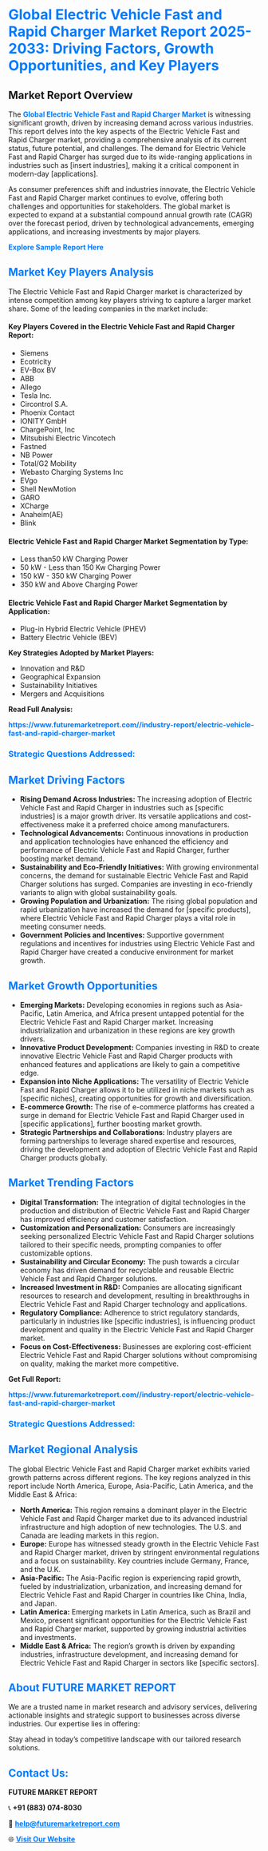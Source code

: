 <h1 style="color: #007BFF;">Global Electric Vehicle Fast and Rapid Charger Market Report 2025-2033: Driving Factors, Growth Opportunities, and Key Players</h1>

<section id="overview">
<h2>Market Report Overview</h2>
<p>The <a href="https://www.futuremarketreport.com//industry-report/electric-vehicle-fast-and-rapid-charger-market" style="color: #007BFF; text-decoration: none;"><strong>Global Electric Vehicle Fast and Rapid Charger Market</strong></a> is witnessing significant growth, driven by increasing demand across various industries. This report delves into the key aspects of the Electric Vehicle Fast and Rapid Charger market, providing a comprehensive analysis of its current status, future potential, and challenges. The demand for Electric Vehicle Fast and Rapid Charger has surged due to its wide-ranging applications in industries such as [insert industries], making it a critical component in modern-day [applications].</p>
<p>As consumer preferences shift and industries innovate, the Electric Vehicle Fast and Rapid Charger market continues to evolve, offering both challenges and opportunities for stakeholders. The global market is expected to expand at a substantial compound annual growth rate (CAGR) over the forecast period, driven by technological advancements, emerging applications, and increasing investments by major players.</p>
</section>

<section id="overview">
<p><a href="https://www.futuremarketreport.com//request-sample/reportId=81888" style="color: #007BFF; text-decoration: none;"><strong>Explore Sample Report Here</strong></a></p>
</section>

<section id="key-players">
<h2 style="color: #007BFF;">Market Key Players Analysis</h2>
<p>The Electric Vehicle Fast and Rapid Charger market is characterized by intense competition among key players striving to capture a larger market share. Some of the leading companies in the market include:</p>
<h4>Key Players Covered in the Electric Vehicle Fast and Rapid Charger Report:</h4>
<ul><li>Siemens</li><li>Ecotricity</li><li>EV-Box BV</li><li>ABB</li><li>Allego</li><li>Tesla Inc.</li><li>Circontrol S.A.</li><li>Phoenix Contact</li><li>IONITY GmbH</li><li>ChargePoint, Inc</li><li>Mitsubishi Electric Vincotech</li><li>Fastned</li><li>NB Power</li><li>Total/G2 Mobility</li><li>Webasto Charging Systems Inc</li><li>EVgo</li><li>Shell NewMotion</li><li>GARO</li><li>XCharge</li><li>Anaheim(AE)</li><li>Blink</li></ul>
<h4>Electric Vehicle Fast and Rapid Charger Market Segmentation by Type:</h4>
<ul><li>Less than50 kW Charging Power</li><li>50 kW - Less than 150 Kw Charging Power</li><li>150 kW - 350 kW Charging Power</li><li>350 kW and Above Charging Power</li></ul>

<h4>Electric Vehicle Fast and Rapid Charger Market Segmentation by Application:</h4>
<ul><li>Plug-in Hybrid Electric Vehicle (PHEV)</li><li>Battery Electric Vehicle (BEV)</li></ul>
<p><strong>Key Strategies Adopted by Market Players:</strong></p>
<ul>
<li>Innovation and R&D</li>
<li>Geographical Expansion</li>
<li>Sustainability Initiatives</li>
<li>Mergers and Acquisitions</li>
</ul>
</section>

<section>
<p><strong>Read Full Analysis: </strong></p><a href="https://www.futuremarketreport.com//industry-report/electric-vehicle-fast-and-rapid-charger-market" style="color: #007BFF; text-decoration: none;"><strong>https://www.futuremarketreport.com//industry-report/electric-vehicle-fast-and-rapid-charger-market</strong></a>
<h3 style="color: #007BFF;">Strategic Questions Addressed:</h3>
</section>

<section id="driving-factors">
<h2 style="color: #007BFF;">Market Driving Factors</h2>
<ul>
<li><strong>Rising Demand Across Industries:</strong> The increasing adoption of Electric Vehicle Fast and Rapid Charger in industries such as [specific industries] is a major growth driver. Its versatile applications and cost-effectiveness make it a preferred choice among manufacturers.</li>
<li><strong>Technological Advancements:</strong> Continuous innovations in production and application technologies have enhanced the efficiency and performance of Electric Vehicle Fast and Rapid Charger, further boosting market demand.</li>
<li><strong>Sustainability and Eco-Friendly Initiatives:</strong> With growing environmental concerns, the demand for sustainable Electric Vehicle Fast and Rapid Charger solutions has surged. Companies are investing in eco-friendly variants to align with global sustainability goals.</li>
<li><strong>Growing Population and Urbanization:</strong> The rising global population and rapid urbanization have increased the demand for [specific products], where Electric Vehicle Fast and Rapid Charger plays a vital role in meeting consumer needs.</li>
<li><strong>Government Policies and Incentives:</strong> Supportive government regulations and incentives for industries using Electric Vehicle Fast and Rapid Charger have created a conducive environment for market growth.</li>
</ul>
</section>

<section id="growth-opportunities">
<h2 style="color: #007BFF;">Market Growth Opportunities</h2>
<ul>
<li><strong>Emerging Markets:</strong> Developing economies in regions such as Asia-Pacific, Latin America, and Africa present untapped potential for the Electric Vehicle Fast and Rapid Charger market. Increasing industrialization and urbanization in these regions are key growth drivers.</li>
<li><strong>Innovative Product Development:</strong> Companies investing in R&D to create innovative Electric Vehicle Fast and Rapid Charger products with enhanced features and applications are likely to gain a competitive edge.</li>
<li><strong>Expansion into Niche Applications:</strong> The versatility of Electric Vehicle Fast and Rapid Charger allows it to be utilized in niche markets such as [specific niches], creating opportunities for growth and diversification.</li>
<li><strong>E-commerce Growth:</strong> The rise of e-commerce platforms has created a surge in demand for Electric Vehicle Fast and Rapid Charger used in [specific applications], further boosting market growth.</li>
<li><strong>Strategic Partnerships and Collaborations:</strong> Industry players are forming partnerships to leverage shared expertise and resources, driving the development and adoption of Electric Vehicle Fast and Rapid Charger products globally.</li>
</ul>
</section>

<section id="trending-factors">
<h2 style="color: #007BFF;">Market Trending Factors</h2>
<ul>
<li><strong>Digital Transformation:</strong> The integration of digital technologies in the production and distribution of Electric Vehicle Fast and Rapid Charger has improved efficiency and customer satisfaction.</li>
<li><strong>Customization and Personalization:</strong> Consumers are increasingly seeking personalized Electric Vehicle Fast and Rapid Charger solutions tailored to their specific needs, prompting companies to offer customizable options.</li>
<li><strong>Sustainability and Circular Economy:</strong> The push towards a circular economy has driven demand for recyclable and reusable Electric Vehicle Fast and Rapid Charger solutions.</li>
<li><strong>Increased Investment in R&D:</strong> Companies are allocating significant resources to research and development, resulting in breakthroughs in Electric Vehicle Fast and Rapid Charger technology and applications.</li>
<li><strong>Regulatory Compliance:</strong> Adherence to strict regulatory standards, particularly in industries like [specific industries], is influencing product development and quality in the Electric Vehicle Fast and Rapid Charger market.</li>
<li><strong>Focus on Cost-Effectiveness:</strong> Businesses are exploring cost-efficient Electric Vehicle Fast and Rapid Charger solutions without compromising on quality, making the market more competitive.</li>
</ul>
</section>

<section>
<p><strong>Get Full Report: </strong></p><a href="https://www.futuremarketreport.com//industry-report/electric-vehicle-fast-and-rapid-charger-market" style="color: #007BFF; text-decoration: none;"><strong>https://www.futuremarketreport.com//industry-report/electric-vehicle-fast-and-rapid-charger-market</strong></a>
<h3 style="color: #007BFF;">Strategic Questions Addressed:</h3>
</section>


<section id="regional-analysis">
<h2 style="color: #007BFF;">Market Regional Analysis</h2>
<p>The global Electric Vehicle Fast and Rapid Charger market exhibits varied growth patterns across different regions. The key regions analyzed in this report include North America, Europe, Asia-Pacific, Latin America, and the Middle East & Africa:</p>
<ul>
<li><strong>North America:</strong> This region remains a dominant player in the Electric Vehicle Fast and Rapid Charger market due to its advanced industrial infrastructure and high adoption of new technologies. The U.S. and Canada are leading markets in this region.</li>
<li><strong>Europe:</strong> Europe has witnessed steady growth in the Electric Vehicle Fast and Rapid Charger market, driven by stringent environmental regulations and a focus on sustainability. Key countries include Germany, France, and the U.K.</li>
<li><strong>Asia-Pacific:</strong> The Asia-Pacific region is experiencing rapid growth, fueled by industrialization, urbanization, and increasing demand for Electric Vehicle Fast and Rapid Charger in countries like China, India, and Japan.</li>
<li><strong>Latin America:</strong> Emerging markets in Latin America, such as Brazil and Mexico, present significant opportunities for the Electric Vehicle Fast and Rapid Charger market, supported by growing industrial activities and investments.</li>
<li><strong>Middle East & Africa:</strong> The region’s growth is driven by expanding industries, infrastructure development, and increasing demand for Electric Vehicle Fast and Rapid Charger in sectors like [specific sectors].</li>
</ul>
</section>

<footer>
<h2 style="color: #007BFF;">About FUTURE MARKET REPORT</h2>
<p>We are a trusted name in market research and advisory services, delivering actionable insights and strategic support to businesses across diverse industries. Our expertise lies in offering:</p>

<p>Stay ahead in today’s competitive landscape with our tailored research solutions.</p>

<h2 style="color: #007BFF;">Contact Us:</h2>
<p><strong>FUTURE MARKET REPORT</strong></p>
<p>📞 <strong>+91 (883) 074-8030</strong></p>
<p>📧 <strong><a href="mailto:help@futuremarketreport.com" style="color: #007BFF;">help@futuremarketreport.com</a></strong></p>
<p>🌐 <strong><a href="https://www.futuremarketreport.com/" style="color: #007BFF;">Visit Our Website</a></strong></p>
</footer>